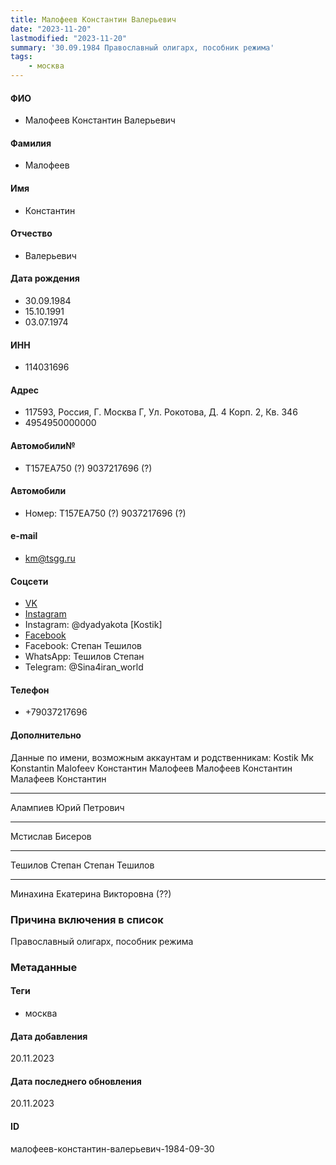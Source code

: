 ```yaml
---
title: Малофеев Константин Валерьевич
date: "2023-11-20"
lastmodified: "2023-11-20"
summary: '30.09.1984 Православный олигарх, пособник режима'
tags: 
    - москва
---
```

<!--# pp2-->
<!--## Фигурант-->
<!--### Личные данные-->
#### ФИО
- Малофеев Константин Валерьевич
#### Фамилия
- Малофеев
#### Имя
- Константин
#### Отчество
- Валерьевич
#### Дата рождения
- 30.09.1984
- 15.10.1991
- 03.07.1974
#### ИНН
- 114031696
#### Адрес
- 117593, Россия, Г. Москва Г, Ул. Рокотова, Д. 4 Корп. 2, Кв. 346
- 4954950000000
#### Автомобили№
- Т157ЕА750 (?) 9037217696 (?)
#### Автомобили
- Номер: Т157ЕА750 (?) 9037217696 (?)
#### e-mail
- km@tsgg.ru
#### Соцсети
- [VK](https://vk.com/id419581783)
- [Instagram](https://instagram.com/dyadyakota)
- Instagram: @dyadyakota [Kostik]
- [Facebook](https://www.facebook.com/profile.php?id=100013140961580)
- Facebook: Степан Тешилов
- WhatsApp: Тешилов Степан
- Telegram: @Sina4iran_world
#### Телефон
- +79037217696
#### Дополнительно
Данные по имени, возможным аккаунтам и родственникам:
Kostik
Мк
Konstantin Malofeev
Константин Малофеев
Малофеев Константин
Малафеев Константин
- - - -
Алампиев Юрий Петрович
- - - -
Мстислав Бисеров
- - - -
Тешилов Степан
Степан Тешилов
- - - -
Минахина Екатерина Викторовна (??)
### Причина включения в список
Православный олигарх, пособник режима
### Метаданные
#### Теги
- москва
#### Дата добавления
20.11.2023
#### Дата последнего обновления
20.11.2023
#### ID
малофеев-константин-валерьевич-1984-09-30
<!--## END;-->
